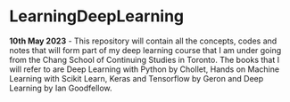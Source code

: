 # LearningDeepLearning

**10th May 2023** - This repository will contain all the concepts, codes and notes that will form part of my deep learning course that I am under going from the Chang School of Continuing Studies in Toronto. The books that I will refer to are Deep Learning with Python by Chollet, Hands on Machine Learning with Scikit Learn, Keras and Tensorflow by Geron and Deep Learning by Ian Goodfellow. 

